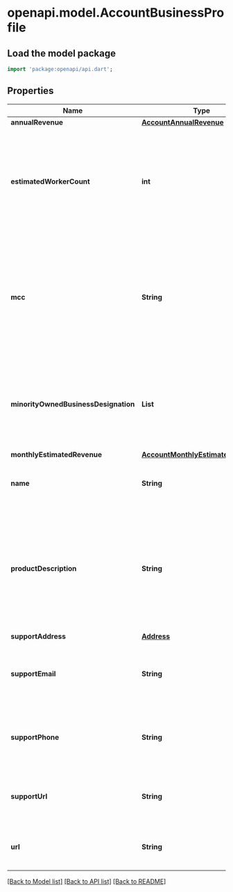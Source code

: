 # openapi.model.AccountBusinessProfile

## Load the model package
```dart
import 'package:openapi/api.dart';
```

## Properties
Name | Type | Description | Notes
------------ | ------------- | ------------- | -------------
**annualRevenue** | [**AccountAnnualRevenue**](AccountAnnualRevenue.md) |  | [optional] 
**estimatedWorkerCount** | **int** | An estimated upper bound of employees, contractors, vendors, etc. currently working for the business. | [optional] 
**mcc** | **String** | [The merchant category code for the account](/connect/setting-mcc). MCCs are used to classify businesses based on the goods or services they provide. | [optional] 
**minorityOwnedBusinessDesignation** | **List<String>** | Whether the business is a minority-owned, women-owned, and/or LGBTQI+ -owned business. | [optional] [default to const []]
**monthlyEstimatedRevenue** | [**AccountMonthlyEstimatedRevenue**](AccountMonthlyEstimatedRevenue.md) |  | [optional] 
**name** | **String** | The customer-facing business name. | [optional] 
**productDescription** | **String** | Internal-only description of the product sold or service provided by the business. It's used by Stripe for risk and underwriting purposes. | [optional] 
**supportAddress** | [**Address**](Address.md) |  | [optional] 
**supportEmail** | **String** | A publicly available email address for sending support issues to. | [optional] 
**supportPhone** | **String** | A publicly available phone number to call with support issues. | [optional] 
**supportUrl** | **String** | A publicly available website for handling support issues. | [optional] 
**url** | **String** | The business's publicly available website. | [optional] 

[[Back to Model list]](../README.md#documentation-for-models) [[Back to API list]](../README.md#documentation-for-api-endpoints) [[Back to README]](../README.md)


